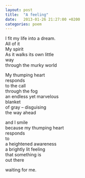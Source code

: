 ```yaml
---
layout: post
title:  "A feeling"
date:   2013-01-26 21:27:00 +0200
categories: poem
---
```


<!-- ![Building a fence](/assets/images/fenceBlogPost.jpg){: .after-title }
<br/><br/> -->

I fit my life into a dream.<br/>
All of it<br/>
My spirit<br/>
As it walks its own little<br/>
way<br/>
through the murky world<br/>

My thumping heart<br/>
responds<br/>
to the call<br/>
through the fog<br/>
an endless yet marvelous<br/>
blanket<br/>
of gray – disguising<br/>
the way ahead

and I smile<br/>
because my thumping heart<br/>
responds<br/>
to<br/>
a heightened awareness<br/>
a brightly lit feeling<br/>
that something is<br/>
out there<br/>

waiting for me.
